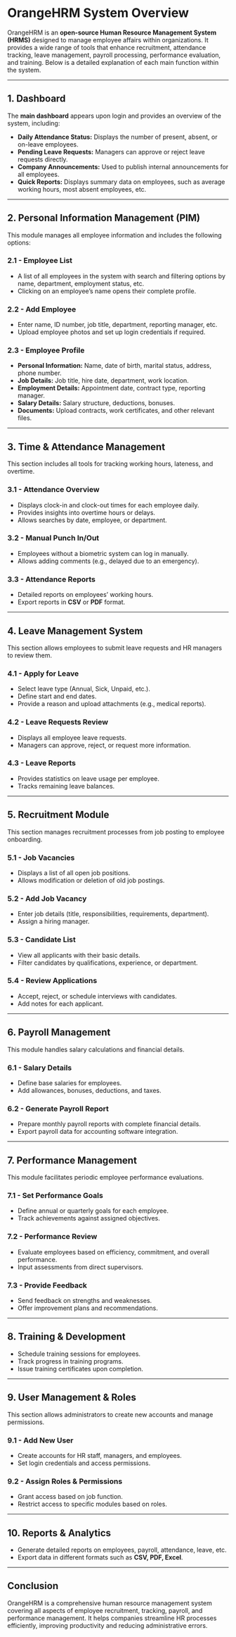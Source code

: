 # **OrangeHRM System Overview**

OrangeHRM is an **open-source Human Resource Management System (HRMS)** designed to manage employee affairs within organizations. It provides a wide range of tools that enhance recruitment, attendance tracking, leave management, payroll processing, performance evaluation, and training. Below is a detailed explanation of each main function within the system.

---

## **1. Dashboard**
The **main dashboard** appears upon login and provides an overview of the system, including:
- **Daily Attendance Status:** Displays the number of present, absent, or on-leave employees.
- **Pending Leave Requests:** Managers can approve or reject leave requests directly.
- **Company Announcements:** Used to publish internal announcements for all employees.
- **Quick Reports:** Displays summary data on employees, such as average working hours, most absent employees, etc.

---

## **2. Personal Information Management (PIM)**
This module manages all employee information and includes the following options:

### **2.1 - Employee List**
- A list of all employees in the system with search and filtering options by name, department, employment status, etc.
- Clicking on an employee’s name opens their complete profile.

### **2.2 - Add Employee**
- Enter name, ID number, job title, department, reporting manager, etc.
- Upload employee photos and set up login credentials if required.

### **2.3 - Employee Profile**
- **Personal Information:** Name, date of birth, marital status, address, phone number.
- **Job Details:** Job title, hire date, department, work location.
- **Employment Details:** Appointment date, contract type, reporting manager.
- **Salary Details:** Salary structure, deductions, bonuses.
- **Documents:** Upload contracts, work certificates, and other relevant files.

---

## **3. Time & Attendance Management**
This section includes all tools for tracking working hours, lateness, and overtime.

### **3.1 - Attendance Overview**
- Displays clock-in and clock-out times for each employee daily.
- Provides insights into overtime hours or delays.
- Allows searches by date, employee, or department.

### **3.2 - Manual Punch In/Out**
- Employees without a biometric system can log in manually.
- Allows adding comments (e.g., delayed due to an emergency).

### **3.3 - Attendance Reports**
- Detailed reports on employees’ working hours.
- Export reports in **CSV** or **PDF** format.

---

## **4. Leave Management System**
This section allows employees to submit leave requests and HR managers to review them.

### **4.1 - Apply for Leave**
- Select leave type (Annual, Sick, Unpaid, etc.).
- Define start and end dates.
- Provide a reason and upload attachments (e.g., medical reports).

### **4.2 - Leave Requests Review**
- Displays all employee leave requests.
- Managers can approve, reject, or request more information.

### **4.3 - Leave Reports**
- Provides statistics on leave usage per employee.
- Tracks remaining leave balances.

---

## **5. Recruitment Module**
This section manages recruitment processes from job posting to employee onboarding.

### **5.1 - Job Vacancies**
- Displays a list of all open job positions.
- Allows modification or deletion of old job postings.

### **5.2 - Add Job Vacancy**
- Enter job details (title, responsibilities, requirements, department).
- Assign a hiring manager.

### **5.3 - Candidate List**
- View all applicants with their basic details.
- Filter candidates by qualifications, experience, or department.

### **5.4 - Review Applications**
- Accept, reject, or schedule interviews with candidates.
- Add notes for each applicant.

---

## **6. Payroll Management**
This module handles salary calculations and financial details.

### **6.1 - Salary Details**
- Define base salaries for employees.
- Add allowances, bonuses, deductions, and taxes.

### **6.2 - Generate Payroll Report**
- Prepare monthly payroll reports with complete financial details.
- Export payroll data for accounting software integration.

---

## **7. Performance Management**
This module facilitates periodic employee performance evaluations.

### **7.1 - Set Performance Goals**
- Define annual or quarterly goals for each employee.
- Track achievements against assigned objectives.

### **7.2 - Performance Review**
- Evaluate employees based on efficiency, commitment, and overall performance.
- Input assessments from direct supervisors.

### **7.3 - Provide Feedback**
- Send feedback on strengths and weaknesses.
- Offer improvement plans and recommendations.

---

## **8. Training & Development**
- Schedule training sessions for employees.
- Track progress in training programs.
- Issue training certificates upon completion.

---

## **9. User Management & Roles**
This section allows administrators to create new accounts and manage permissions.

### **9.1 - Add New User**
- Create accounts for HR staff, managers, and employees.
- Set login credentials and access permissions.

### **9.2 - Assign Roles & Permissions**
- Grant access based on job function.
- Restrict access to specific modules based on roles.

---

## **10. Reports & Analytics**
- Generate detailed reports on employees, payroll, attendance, leave, etc.
- Export data in different formats such as **CSV, PDF, Excel**.

---

## **Conclusion**
OrangeHRM is a comprehensive human resource management system covering all aspects of employee recruitment, tracking, payroll, and performance management. It helps companies streamline HR processes efficiently, improving productivity and reducing administrative errors.